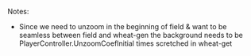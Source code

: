 Notes: 
- Since we need to unzoom in the beginning of field & want to be seamless between field and wheat-gen the background needs to be PlayerController.UnzoomCoefInitial times scretched in wheat-get